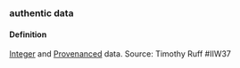 ### authentic data

<h4>Definition</h4><p><a href="integrity">Integer</a> and <a href="provenance">Provenanced</a> data. Source: Timothy Ruff #IIW37</p>